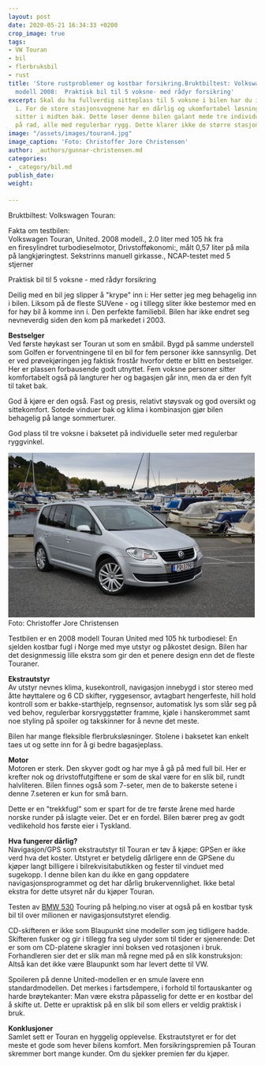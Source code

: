 ```yaml
---
layout: post
date: 2020-05-21 16:34:33 +0200
crop_image: true
tags:
- VW Touran
- bil
- flerbruksbil
- rust
title: 'Store rustproblemer og kostbar forsikring.Bruktbiltest: Volkswagen Touran
  modell 2008:  Praktisk bil til 5 voksne- med rådyr forsikring'
excerpt: Skal du ha fullverdig sitteplass til 5 voksne i bilen har du ikke mye å velge
  i. For de store stasjonsvognene har en dårlig og ukomfortabel løsning for deg som
  sitter i midten bak. Dette løser denne bilen galant mede tre individuelle seter
  på rad, alle med regulerbar rygg. Dette klarer ikke de større stasjonsvognene.
image: "/assets/images/touran4.jpg"
image_caption: 'Foto: Christoffer Jore Christensen'
author: _authors/gunnar-christensen.md
categories:
- _category/bil.md
publish_date: 
weight: 

---
```

Bruktbiltest: Volkswagen Touran:

Fakta om testbilen:  
Volkswagen Touran, United. 2008 modell., 2.0 liter med 105 hk fra  
en firesylindret turbodieselmotor, Drivstofføkonomi:, målt 0,57 liter på mila  
på langkjøringtest. Sekstrinns manuell girkasse., NCAP-testet med 5 stjerner

Praktisk bil til 5 voksne - med rådyr forsikring

Deilig med en bil jeg slipper å "krype" inn i: Her setter jeg meg behagelig inn i bilen. Liksom på de fleste SUVene - og i tillegg sliter ikke bestemor med en for høy bil å komme inn i. Den perfekte familiebil. Bilen har ikke endret seg nevneverdig siden den kom på markedet i 2003.

**Bestselger**  
Ved første høykast ser Touran ut som en småbil. Bygd på samme understell som Golfen er forventningene til en bil for fem personer ikke sannsynlig. Det er ved prøvekjøringen jeg faktisk frostår hvorfor dette er blitt en bestselger. Her er plassen forbausende godt utnyttet. Fem voksne personer sitter komfortabelt også på langturer her og bagasjen går inn, men da er den fylt til taket bak.

God å kjøre er den også. Fast og presis, relativt støysvak og god oversikt og sittekomfort. Sotede vinduer bak og klima i kombinasjon gjør bilen behagelig på lange sommerturer.

God plass til tre voksne i baksetet på individuelle seter med regulerbar ryggvinkel.

![](/assets/images/touran13.jpg)  
Foto: Christoffer Jore Christensen

Testbilen er en 2008 modell Touran United med 105 hk turbodiesel: En sjelden kostbar fugl i Norge med mye utstyr og påkostet design. Bilen har det designmessig lille ekstra som gir den et penere design enn det de fleste Touraner.

**Ekstrautstyr**  
Av utstyr nevnes klima, kusekontroll, navigasjon innebygd i stor stereo med åtte høyttalere og 6 CD skifter, ryggesensor, avtagbart hengerfeste, hill hold kontroll som er bakke-starthjelp, regnsensor, automatisk lys som slår seg på ved behov, regulerbar korsryggstøtter framme, kjøle i hanskerommet samt noe styling på spoiler og takskinner for å nevne det meste.

Bilen har mange fleksible flerbruksløsninger. Stolene i baksetet kan enkelt taes ut og sette inn for å gi bedre bagasjeplass.

**Motor**  
Motoren er sterk. Den skyver godt og har mye å gå på med full bil. Her er krefter nok og drivstoffutgiftene er som de skal være for en slik bil, rundt halvliteren. Bilen finnes også som 7-seter, men de to bakerste setene i denne 7.seteren er kun for små barn.

Dette er en "trekkfugl" som er spart for de tre første årene med harde norske runder på islagte veier. Det er en fordel. Bilen bærer preg av godt vedlikehold hos første eier i Tyskland.

**Hva fungerer dårlig?**  
Navigasjon/GPS som ekstrautstyr til Touran er tøv å kjøpe: GPSen er ikke verd hva det koster. Utstyret er betydelig dårligere enn de GPSene du kjøper langt billigere i bilrekvisitabutikken og fester til vinduet med sugekopp. I denne bilen kan du ikke en gang oppdatere navigasjonsprogrammet og det har dårlig brukervennlighet. Ikke betal ekstra for dette utsyret når du kjøper Touran.

Testen av [BMW 530](bmw.htm) Touring på helping.no viser at også på en kostbar tysk bil til over milionen er navigasjonsutstyret elendig.

CD-skifteren er ikke som Blaupunkt sine modeller som jeg tidligere hadde. Skifteren fusker og gir i tillegg fra seg ulyder som til tider er sjenerende: Det er som om CD-platene skragler inni boksen ved rotasjonen i bruk. Forhandleren sier det er slik man må regne med på en slik konstruksjon: Altså kan det ikke være Blaupunkt som har levert dette til VW.

Spoileren på denne United-modellen er en smule lavere enn standardmodellen. Det merkes i fartsdempere, i forhold til fortauskanter og harde brøytekanter: Man være ekstra påpasselig for dette er en kostbar del å skifte ut. Dette er upraktisk på en slik bil som ellers er veldig praktisk i bruk.

**Konklusjoner**  
Samlet sett er Touran en hyggelig opplevelse. Ekstrautstyret er for det meste et gode som hever bilens komfort. Men forsikringspremien på Touran skremmer bort mange kunder. Om du sjekker premien før du kjøper.
